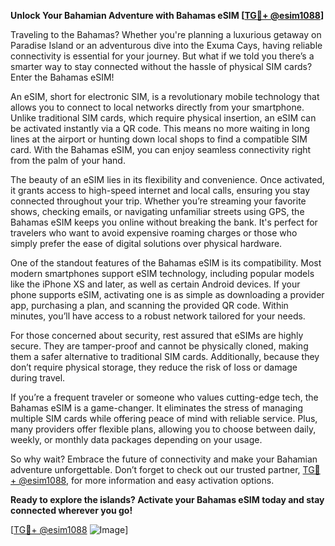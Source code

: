 **Unlock Your Bahamian Adventure with Bahamas eSIM [[TG💪+ @esim1088](https://t.me/s/esim1088)]**

Traveling to the Bahamas? Whether you're planning a luxurious getaway on Paradise Island or an adventurous dive into the Exuma Cays, having reliable connectivity is essential for your journey. But what if we told you there’s a smarter way to stay connected without the hassle of physical SIM cards? Enter the Bahamas eSIM! 

An eSIM, short for electronic SIM, is a revolutionary mobile technology that allows you to connect to local networks directly from your smartphone. Unlike traditional SIM cards, which require physical insertion, an eSIM can be activated instantly via a QR code. This means no more waiting in long lines at the airport or hunting down local shops to find a compatible SIM card. With the Bahamas eSIM, you can enjoy seamless connectivity right from the palm of your hand.

The beauty of an eSIM lies in its flexibility and convenience. Once activated, it grants access to high-speed internet and local calls, ensuring you stay connected throughout your trip. Whether you’re streaming your favorite shows, checking emails, or navigating unfamiliar streets using GPS, the Bahamas eSIM keeps you online without breaking the bank. It's perfect for travelers who want to avoid expensive roaming charges or those who simply prefer the ease of digital solutions over physical hardware.

One of the standout features of the Bahamas eSIM is its compatibility. Most modern smartphones support eSIM technology, including popular models like the iPhone XS and later, as well as certain Android devices. If your phone supports eSIM, activating one is as simple as downloading a provider app, purchasing a plan, and scanning the provided QR code. Within minutes, you’ll have access to a robust network tailored for your needs.

For those concerned about security, rest assured that eSIMs are highly secure. They are tamper-proof and cannot be physically cloned, making them a safer alternative to traditional SIM cards. Additionally, because they don’t require physical storage, they reduce the risk of loss or damage during travel.

If you’re a frequent traveler or someone who values cutting-edge tech, the Bahamas eSIM is a game-changer. It eliminates the stress of managing multiple SIM cards while offering peace of mind with reliable service. Plus, many providers offer flexible plans, allowing you to choose between daily, weekly, or monthly data packages depending on your usage.

So why wait? Embrace the future of connectivity and make your Bahamian adventure unforgettable. Don’t forget to check out our trusted partner, [TG💪+ @esim1088](https://t.me/s/esim1088), for more information and easy activation options. 

**Ready to explore the islands? Activate your Bahamas eSIM today and stay connected wherever you go!** 

[[TG💪+ @esim1088](https://t.me/s/esim1088) ![Image](https://i.postimg.cc/Y0z9fWf4/image.png)]